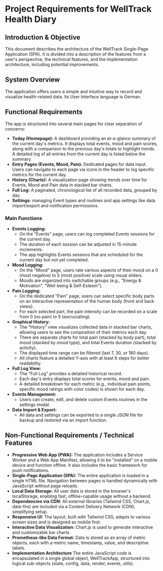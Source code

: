 # **Project Requirements for WellTrack Health Diary**

## **Introduction & Objective**

This document describes the architecture of the WellTrack Single-Page Application (SPA). It is divided into a description of the features from a user's perspective, the technical features, and the implementation architecture, including potential improvements.

## **System Overview**

The application offers users a simple and intuitive way to record and visualize health-related data. Its User Interface language is German.

## **Functional Requirements**

The app is structured into several main pages for clear separation of concerns:

* **Today (Homepage):** A dashboard providing an at-a-glance summary of the current day's metrics. It displays total events, mood and pain scores, along with a comparison to the previous day's totals to highlight trends. A detailed log of all entries from the current day is listed below the summary.
* **Entry Pages (Events, Mood, Pain):** Dedicated pages for data input. Users can navigate to each page via icons in the header to log specific metrics for the current day.
* **History (Charts):** A visualization page showing trends over time for Events, Mood and Pain data in stacked bar charts.
* **Full Log:** A paginated, chronological list of all recorded data, grouped by day.
* **Settings:** managing Event types and routines and app settings like data import/export and notification permissions.

### **Main Functions**

* **Events Logging:**
    * On the "Events" page, users can log completed Events sessions for the current day.
    * The duration of each session can be adjusted in 15-minute increments.
    * The app highlights Events sessions that are scheduled for the current day but not yet completed.
* **Mood Logging:**
    * On the "Mood" page, users rate various aspects of their mood on a 0 (most negative) to 5 (most positive) scale using visual sliders.
    * Moods are organized into switchable groups (e.g., "Energy & Motivation", "Well-being & Self-Esteem").
* **Pain Logging:**
    * On the dedicated "Pain" page, users can select specific body parts on an interactive representation of the human body (front and back views).
    * For each selected part, the pain intensity can be recorded on a scale from 0 (no pain) to 5 (excruciating).
* **Graphical History:**
    * The "History" view visualizes collected data in stacked bar charts, allowing users to see the composition of their metrics each day.
    * There are separate charts for total pain (stacked by body part), total mood (stacked by mood type), and total Events duration (stacked by activity).
    * The displayed time range can be filtered (last 7, 30, or 180 days).
    * All charts feature a detailed Y-axis with at least 8 steps for better readability.
* **Full Log View:**
    * The "Full Log" provides a detailed historical record.
    * Each day's entry displays total scores for events, mood and pain.
    * A detailed breakdown for each metric (e.g., individual pain points, specific mood ratings with color codes) is shown for each day.
* **Events Management:**
    * Users can create, edit, and delete custom Events routines in the settings modal.
* **Data Import & Export:**
    * All data and settings can be exported to a single JSON file for backup and restored via an import function.

## **Non-Functional Requirements / Technical Features**

* **Progressive Web App (PWA):** The application includes a Service Worker and a Web App Manifest, allowing it to be "installed" on a mobile device and function offline. It also includes the basic framework for push notifications.
* **Single-Page Application (SPA):** The entire application is loaded in a single HTML file. Navigation between pages is handled dynamically with JavaScript without page reloads.
* **Local Data Storage:** All user data is stored in the browser's localStorage, enabling fast, offline-capable usage without a backend.
* **Dependencies via CDN:** All external libraries (Tailwind CSS, Chart.js, date-fns) are included via a Content Delivery Network (CDN), simplifying setup.
* **Responsive UI:** The layout, built with Tailwind CSS, adapts to various screen sizes and is designed as mobile first.
* **Interactive Data Visualization:** Chart.js is used to generate interactive and customizable bar charts.
* **Prometheus-like Data Format:** Data is stored as an array of metric objects, each with a metric name, timestamp, value, and descriptive labels.
* **Implementation Architecture** The entire JavaScript code is encapsulated in a single global object, WellTrackApp, structured into logical sub-objects (state, config, data, render, events, utils).


